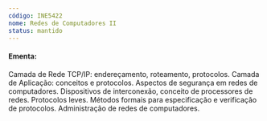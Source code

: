 ```yaml
---
código: INE5422
nome: Redes de Computadores II
status: mantido
---
```


#### Ementa:
Camada de Rede TCP/IP: endereçamento, roteamento, protocolos. Camada de Aplicação: conceitos e protocolos. Aspectos de segurança em redes de computadores. Dispositivos de interconexão, conceito de processores de redes. Protocolos leves. Métodos formais para especificação e verificação de protocolos. Administração de redes de computadores.

